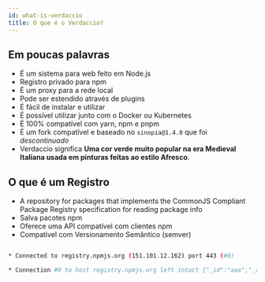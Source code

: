 ```yaml
---
id: what-is-verdaccio
title: O que é o Verdaccio?
---
```

## Em poucas palavras

* É um sistema para web feito em Node.js
* Registro privado para npm
* É um proxy para a rede local
* Pode ser estendido através de plugins
* É fácil de instalar e utilizar
* É possível utilizar junto com o Docker ou Kubernetes
* É 100% compatível com yarn, npm e pnpm
* É um fork compatível e baseado no `sinopia@1.4.0` que foi *descontinuado*
* Verdaccio significa **Uma cor verde muito popular na era Medieval Italiana usada em pinturas feitas ao estilo Afresco**.

## O que é um Registro

* A repository for packages that implements the CommonJS Compliant Package Registry specification for reading package info
* Salva pacotes npm
* Oferece uma API compatível com clientes npm
* Compativel com Versionamento Semântico (semver)

```bash curl -v https://registry.npmjs.org/aaa

* Connected to registry.npmjs.org (151.101.12.162) port 443 (#0)

* Connection #0 to host registry.npmjs.org left intact {"_id":"aaa","_rev":"6-ad86dfc8720569871753b5bf561f2741","name":"aaa","description":"aaa...","dist-tags":{"latest":"0.0.2"},"versions":{"0.0.1":{"name":"aaa","version":"0.0.1","description":"aaa...","main":"index.js","scripts":{"test":"test.js"},"repository":{"type":"git","url":"http:/www.google.git"},"keywords":["math"],"author":{"name":"peter"},"license":"BSD","_id":"aaa@0.0.1","dist": {"shasum":"a04fa88ad887a70dd5429652ce23823619dfd7c3","tarball":"https://registry.npmjs.org/aaa/-/aaa-0.0.1.tgz"},"_npmVersion":"1.1.62","_npmUser":{"name":"erhu65","email":"erhu65@gmail.com"},"maintainers":[{"name":"erhu65","email":"erhu65@gmail.com"}],"directories":{}},"0.0.2":{"name":"aaa","version":"0.0.2","description":"aaa...","main":"index.js","scripts":{"test":"test.js"},"repository":{"type":"git","url":"http:/www.google.git"},"keywords":["math"],"author":{"name":"peter"},"license":"BSD","_id":"aaa@0.0.2","dist": {"shasum":"acd2f632b94b0f89765e75bb7b7549ce5b01caa2","tarball":"https://registry.npmjs.org/aaa/-/aaa-0.0.2.tgz"},"_npmVersion":"1.1.62","_npmUser":{"name":"erhu65","email":"erhu65@gmail.com"},"maintainers":[{"name":"erhu65","email":"erhu65@gmail.com"}],"directories":{}}},"readme":"ERROR: No README.md file found!","maintainers":[{"name":"erhu65","email":"erhu65@gmail.com"}],"timmacbook-j:verdaccio.mmacbookmacbook-j:verdaccio.master.git jpicmacbook-j:verdaccio.master.git jpicmacbookmacbookmacbookmacbookmacbook ```` Context | Request Context Paragraph text XPath: /ul[3]/li[2]/p